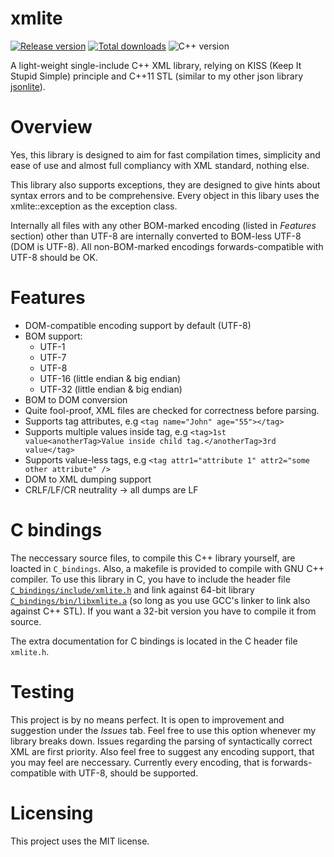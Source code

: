 # xmlite

[![Release version](https://img.shields.io/github/v/release/makuke1234/xmlite?display_name=release&include_prereleases)](https://github.com/makuke1234/xmlite/releases/latest)
[![Total downloads](https://img.shields.io/github/downloads/makuke1234/xmlite/total)](https://github.com/makuke1234/xmlite/releases)
![C++ version](https://img.shields.io/badge/version-C++11-blue.svg)

A light-weight single-include C++ XML library, relying on KISS (Keep It Stupid Simple)
principle and C++11 STL (similar to my other json library [jsonlite](https://github.com/makuke1234/jsonlite)).


# Overview

Yes, this library is designed to aim for fast compilation times, simplicity and
ease of use and almost full compliancy with XML standard, nothing else.

This library also supports exceptions, they are designed to give hints about
syntax errors and to be comprehensive. Every object in this libary uses the
xmlite::exception as the exception class.

Internally all files with any other BOM-marked encoding (listed in *Features* section)
other than UTF-8 are internally converted to BOM-less UTF-8 (DOM is UTF-8). All non-BOM-marked encodings
forwards-compatible with UTF-8 should be OK.


# Features

* DOM-compatible encoding support by default (UTF-8)
* BOM support:
	* UTF-1
	* UTF-7
	* UTF-8
	* UTF-16 (little endian & big endian)
	* UTF-32 (little endian & big endian)
* BOM to DOM conversion
* Quite fool-proof, XML files are checked for correctness before parsing.
* Supports tag attributes, e.g `<tag name="John" age="55"></tag>`
* Supports multiple values inside tag, e.g `<tag>1st value<anotherTag>Value inside child tag.</anotherTag>3rd value</tag>`
* Supports value-less tags, e.g `<tag attr1="attribute 1" attr2="some other attribute" />`
* DOM to XML dumping support
* CRLF/LF/CR neutrality -> all dumps are LF


# C bindings

The neccessary source files, to compile this C++ library yourself, are loacted in
`C_bindings`. Also, a makefile is provided to compile with GNU C++ compiler. To use this
library in C, you have to include the header file [`C_bindings/include/xmlite.h`](https://github.com/makuke1234/xmlite/blob/master/C_bindings/include/xmlite.h) and link against 64-bit library [`C_bindings/bin/libxmlite.a`](https://github.com/makuke1234/xmlite/raw/master/C_bindings/bin/libxmlite.a) (so long as you use GCC's linker to link also against C++ STL).
If you want a 32-bit version you have to compile it from source.

The extra documentation for C bindings is located in the C header file `xmlite.h`.


# Testing

This project is by no means perfect. It is open to improvement and suggestion under
the *Issues* tab. Feel free to use this option whenever my library breaks down.
Issues regarding the parsing of syntactically correct XML are first priority.
Also feel free to suggest any encoding support, that you may feel are neccessary.
Currently every encoding, that is forwards-compatible with UTF-8, should be supported.


# Licensing

This project uses the MIT license.
